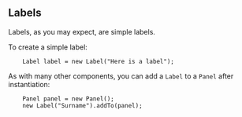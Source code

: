 Labels
---

Labels, as you may expect, are simple labels.

To create a simple label:

```
	Label label = new Label("Here is a label");
```

As with many other components, you can add a `Label` to a `Panel` after instantiation:

```
	Panel panel = new Panel();
	new Label("Surname").addTo(panel);
```
